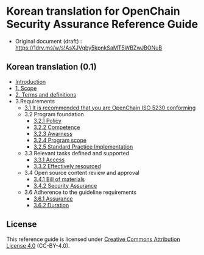 # Korean translation for OpenChain  Security Assurance  Reference Guide

* Original document (draft) : https://1drv.ms/w/s!AsXJVqby5kpnkSaMT5WBZwJBONuB


## Korean translation (0.1)

* [Introduction](translation/0_Introduction.md)
* [1. Scope](translation/1_Scope.md)
* [2. Terms and definitions](translation/2_Terms_and_definitions.md)
* 3.Requirements
  * [3.1 It is recommended that you are OpenChain ISO 5230 conforming](translation/3.1_ISO5230_conforming.md) 
  * 3.2 Program foundation
    * [3.2.1 Policy](translation/3.2.1_Policy.md)
    * [3.2.2 Competence](translation/3.2.2_Competence.md)
    * [3.2.3 Awarness](translation/3.2.3_Awareness.md)
    * [3.2.4 Program scope](translation/3.2.4_Program_scope.md)
    * [3.2.5 Standard Practice Implementation](translation/3.2.5_Standard_Practice_Implementation.md)
  * 3.3 Relevant tasks defined and supported
    * [3.3.1 Access](translation/3.3.1_Access.md)
    * [3.3.2 Effectively resourced](translation/3.3.2_Effectively_resourced.md)
  * 3.4 Open source content review and approval
    * [3.4.1 Bill of materials](translation/3.4.1_BOM.md)
    * [3.4.2 Security Assurance](translation/3.4.2_Security_Assurance.md)
  * 3.6 Adherence to the guideline requirements
    * [3.6.1 Assurance](translation/3.6.1_Assurance.md)
    * [3.6.2 Duration](translation/3.6.2_Duration.md)


## License

This reference guide is licensed under [Creative Commons Attribution License 4.0](https://creativecommons.org/licenses/by/4.0/) (CC-BY-4.0).

